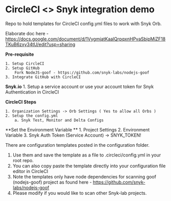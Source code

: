 # CircleCI <> Snyk integration demo 
Repo to hold templates for CircleCI config.yml files to work with Snyk Orb.

Elaborate doc here - https://docs.google.com/document/d/1VygmjatKaalQrpqxnHPvaSbipMiZF18TKuB6zxy34tU/edit?usp=sharing

**Pre-requisite**
	
	1. Setup CircleCI
	2. Setup GitHub
		Fork NodeJS-goof - https://github.com/snyk-labs/nodejs-goof
	3. Integrate GitHub with CircleCI

**Snyk.io**
	1. Setup a service account or use your account token for Snyk Authentication in CircleCI
	
**CircleCI Steps**

	1. Organization Settings -> Orb Settings ( Yes to allow all Orbs )
	2. Setup the config.yml
		a. Snyk Test, Monitor and Delta Configs
	
**Set the Environment Variable **
	1. Project Settings 
	2. Environment Variable
	3. Snyk Auth Token (Service Account) -> SNYK_TOKEN!

There are configuration templates posted in the configuration folder.

1. Use them and save the template as a file to .circleci/config.yml in your root repo.
2. You can also copy paste the template directly into your configuration file editor in CircleCI
3. Note the templates only have node dependencies for scanning goof (nodejs-goof) project as found here - https://github.com/snyk-labs/nodejs-goof
4. Please modify if you would like to scan other Snyk-lab projects.

